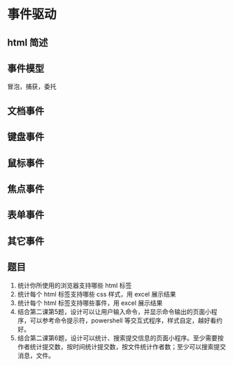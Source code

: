 # 事件驱动

## html 简述

## 事件模型
冒泡，捕获，委托
## 文档事件
## 键盘事件
## 鼠标事件
## 焦点事件
## 表单事件
## 其它事件

## 题目
1. 统计你所使用的浏览器支持哪些 html 标签
2. 统计每个 html 标签支持哪些 css 样式，用 excel 展示结果
3. 统计每个 html 标签支持哪些事件，用 excel 展示结果
4. 结合第二课第5题，设计可以让用户输入命令，并显示命令输出的页面小程序，可以参考命令提示符，powershell 等交互式程序，样式自定，越好看约好。
5. 结合第二课第6题，设计可以统计、搜索提交信息的页面小程序。至少需要按作者统计提交数，按时间统计提交数，按文件统计作者数；至少可以搜索提交消息，文件。
